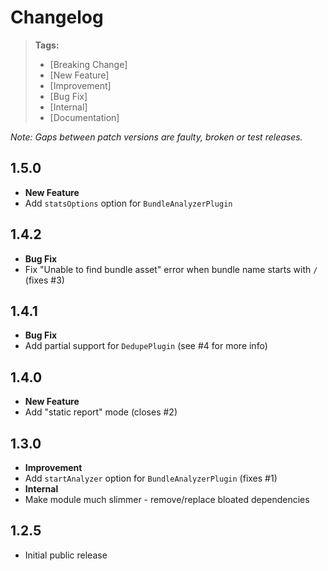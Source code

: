 # Changelog

> **Tags:**
> - [Breaking Change]
> - [New Feature]
> - [Improvement]
> - [Bug Fix]
> - [Internal]
> - [Documentation]

_Note: Gaps between patch versions are faulty, broken or test releases._

## 1.5.0
 
 * **New Feature**
  * Add `statsOptions` option for `BundleAnalyzerPlugin`

## 1.4.2
 
 * **Bug Fix**
  * Fix "Unable to find bundle asset" error when bundle name starts with `/` (fixes #3)

## 1.4.1
 
 * **Bug Fix**
  * Add partial support for `DedupePlugin` (see #4 for more info)

## 1.4.0
 
 * **New Feature**
  * Add "static report" mode (closes #2)

## 1.3.0
 
 * **Improvement**
  * Add `startAnalyzer` option for `BundleAnalyzerPlugin` (fixes #1)
 * **Internal**
  * Make module much slimmer - remove/replace bloated dependencies

## 1.2.5

 * Initial public release

